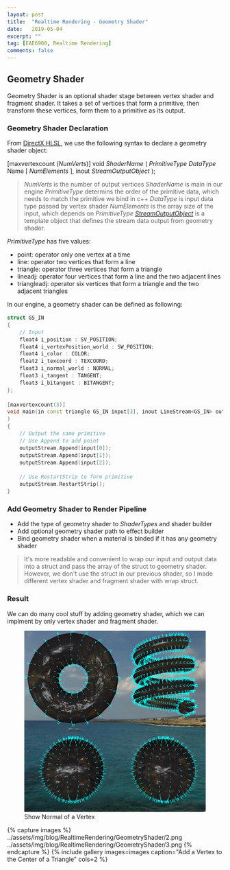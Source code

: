 ```yaml
---
layout: post
title:  "Realtime Rendering - Geometry Shader"
date:   2019-05-04
excerpt: ""
tag: [EAE6900, Realtime Rendering]
comments: false
---
```


## Geometry Shader

Geometry Shader is an optional shader stage between vertex shader and fragment shader. It takes a set of vertices that form a primitive, then transform these vertices, form them to a primitive as its output.

### Geometry Shader Declaration
From [DirectX HLSL](https://docs.microsoft.com/en-us/windows/desktop/direct3dhlsl/dx-graphics-hlsl-geometry-shader), we use the following syntax to declare a geometry shader object:

[maxvertexcount (*NumVerts*)] void *ShaderName* ( *PrimitiveType* *DataType* Name [ *NumElements* ], inout *StreamOutputObject* );

>*NumVerts* is the number of output vertices
*ShaderName* is main in our engine
*PrimitiveType* determins the order of the primitive data, which needs to match the primitive we bind in c++
*DataType* is input data type passed by vertex shader
*NumElements* is the array size of the input, which depends on *PrimitiveType*
[*StreamOutputObject*](https://docs.microsoft.com/en-us/windows/desktop/direct3dhlsl/dx-graphics-hlsl-so-type) is a template object that defines the stream data output from geometry shader. 

*PrimitiveType* has five values:
- point: operator only one vertex at a time
- line: operator two vertices that form a line
- triangle: operator three vertices that form a triangle
- lineadj: operator four vertices that form a line and the two adjacent lines
- triangleadj: operator six vertices that form a triangle and the two adjacent triangles

In our engine, a geometry shader can be defined as following:
~~~ c++
struct GS_IN
{
    // Input
    float4 i_position : SV_POSITION;
    float4 i_vertexPosition_world : SW_POSITION;
    float4 i_color : COLOR;
    float2 i_texcoord : TEXCOORD;
    float3 i_normal_world : NORMAL;
    float3 i_tangent : TANGENT;
    float3 i_bitangent : BITANGENT;
};

[maxvertexcount(3)]
void main(in const triangle GS_IN input[3], inout LineStream<GS_IN> outputStream
)
{
    // Output the same primitive
    // Use Append to add point
    outputStream.Append(input[0]);
    outputStream.Append(input[1]);
    outputStream.Append(input[2]);

    // Use RestartStrip to form primitive
    outputStream.RestartStrip();
}
~~~

### Add Geometry Shader to Render Pipeline
- Add the type of geometry shader to *ShaderTypes* and shader builder
- Add optional geometry shader path to effect builder
- Bind geometry shader when a material is binded if it has any geometry shader

> It's more readable and convenient to wrap our input and output data into a struct and pass the array of the struct to geometry shader. However, we don't use the struct in our previous shader, so I made different vertex shader and fragment shader with wrap struct.

### Result

We can do many cool stuff by adding geometry shader, which we can implment by only vertex shader and fragment shader. 

<figure>
	<a href="../assets/img/blog/RealtimeRendering/GeometryShader/1.png"><img src="../assets/img/blog/RealtimeRendering/GeometryShader/1.png"></a>
    <figcaption>Show Normal of a Vertex</figcaption>
</figure>

{% capture images %}
    ../assets/img/blog/RealtimeRendering/GeometryShader/2.png
    ../assets/img/blog/RealtimeRendering/GeometryShader/3.png
{% endcapture %}
{% include gallery images=images caption="Add a Vertex to the Center of a Triangle" cols=2 %}